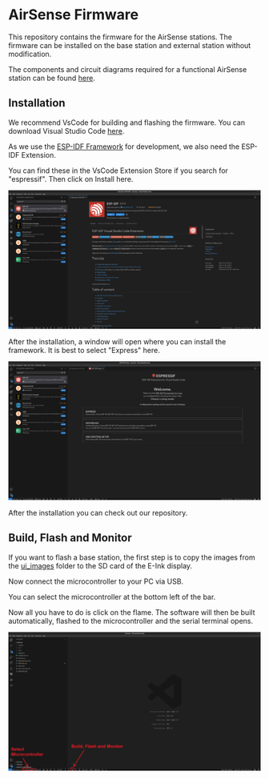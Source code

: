 # AirSense Firmware

This repository contains the firmware for the AirSense stations. The firmware can be installed on the base station and external station without modification.

The components and circuit diagrams required for a functional AirSense station can be found [here](https://github.com/airsense-tech/airsense-schematics).


## Installation

We recommend VsCode for building and flashing the firmware. You can download Visual Studio Code [here](https://code.visualstudio.com/).


As we use the [ESP-IDF Framework](https://docs.espressif.com/projects/esp-idf/en/latest/esp32/get-started/) for development, we also need the ESP-IDF Extension.

You can find these in the VsCode Extension Store if you search for "espressif". Then click on Install here.


![](assets/install_esp_idf_extension.png)


After the installation, a window will open where you can install the framework. It is best to select "Express" here.

![](assets/setup_esp_idf.png)

After the installation you can check out our repository.

## Build, Flash and Monitor

If you want to flash a base station, the first step is to copy the images from the [ui_images](./ui_images/) folder to the SD card of the E-Ink display.

Now connect the microcontroller to your PC via USB.

You can select the microcontroller at the bottom left of the bar.

Now all you have to do is click on the flame. The software will then be built automatically, flashed to the microcontroller and the serial terminal opens.

![](assets/build_and_flash.png)
